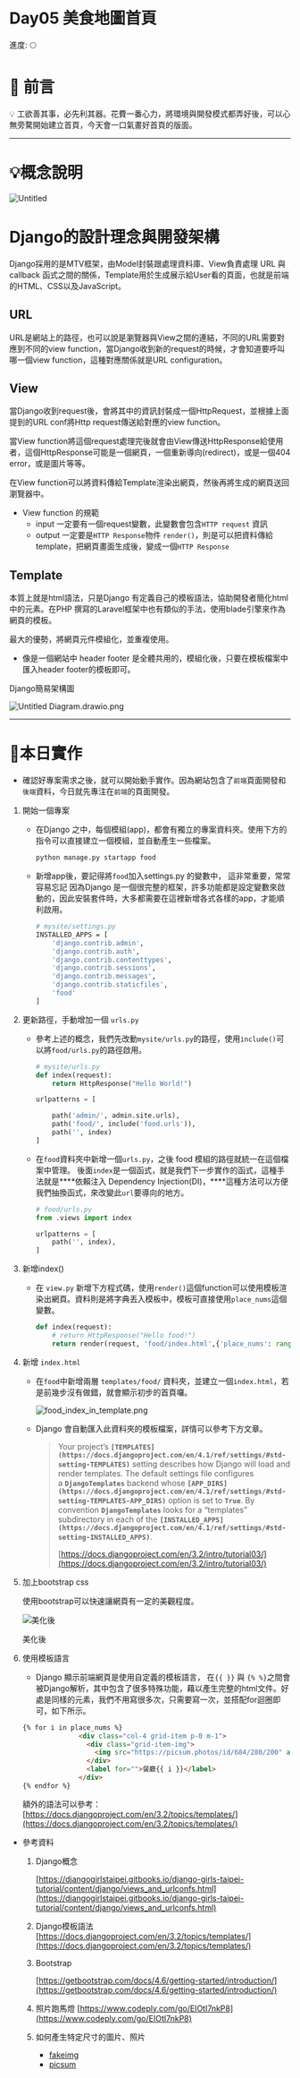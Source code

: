 # Day05 美食地圖首頁

進度: 🌕

# 🏁 前言

<aside>
💡 工欲善其事，必先利其器。花費一番心力，將環境與開發模式都弄好後，可以心無旁騖開始建立首頁，今天會一口氣畫好首頁的版面。

</aside>

---

# 💡概念說明

![Untitled](Day05%20%E7%BE%8E%E9%A3%9F%E5%9C%B0%E5%9C%96%E9%A6%96%E9%A0%81%202b5c3cd213cd463ebc6b484964d26070/Untitled.png)

# Django的設計理念與開發架構

Django採用的是MTV框架，由Model封裝跟處理資料庫、View負責處理 URL 與 callback 函式之間的關係，Template用於生成展示給User看的頁面，也就是前端 的HTML、CSS以及JavaScript。

## URL

URL是網站上的路徑，也可以說是瀏覽器與View之間的連結，不同的URL需要對應到不同的view function，當Django收到新的request的時候，才會知道要呼叫哪一個view function，這種對應關係就是URL configuration。

## View

當Django收到request後，會將其中的資訊封裝成一個HttpRequest，並根據上面提到的URL conf將Http request傳送給對應的view function。

當View function將這個request處理完後就會由View傳送HttpResponse給使用者，這個HttpResponse可能是一個網頁，一個重新導向(redirect)，或是一個404 error，或是圖片等等。

在View function可以將資料傳給Template渲染出網頁，然後再將生成的網頁送回瀏覽器中。

- View function 的規範
    - input 一定要有一個request變數，此變數會包含`HTTP request` 資訊
    - output 一定要是`HTTP Response`物件
    `render()`，則是可以把資料傳給template，把網頁畫面生成後，變成一個`HTTP Response`

## Template

本質上就是html語法，只是Django 有定義自己的模板語法，協助開發者簡化html中的元素。在PHP 撰寫的Laravel框架中也有類似的手法，使用blade引擎來作為網頁的模板。

最大的優勢，將網頁元件模組化，並重複使用。

- 像是一個網站中 header footer 是全體共用的，模組化後，只要在模板檔案中匯入header footer的模板即可。

Django簡易架構圖

![Untitled Diagram.drawio.png](Day05%20%E7%BE%8E%E9%A3%9F%E5%9C%B0%E5%9C%96%E9%A6%96%E9%A0%81%202b5c3cd213cd463ebc6b484964d26070/Untitled_Diagram.drawio.png)

---

# 🌟本日實作

- 確認好專案需求之後，就可以開始動手實作。因為網站包含了`前端`頁面開發和`後端`資料，今日就先專注在`前端`的頁面開發。

1. 開始一個專案
    - 在Django 之中，每個模組(app)，都會有獨立的專案資料夾。使用下方的指令可以直接建立一個模組，並自動產生一些檔案。
        
        ```bash
        python manage.py startapp food
        ```
        
    - 新增app後，要記得將`food`加入settings.py 的變數中，
    這非常重要，常常容易忘記
    因為Django 是一個很完整的框架，許多功能都是設定變數來啟動的，因此安裝套件時，大多都需要在這裡新增各式各樣的app，才能順利啟用。
        
        ```bash
        # mysite/settings.py
        INSTALLED_APPS = [
            'django.contrib.admin',
            'django.contrib.auth',
            'django.contrib.contenttypes',
            'django.contrib.sessions',
            'django.contrib.messages',
            'django.contrib.staticfiles',
            'food'
        ]
        ```
        
2. 更新路徑，手動增加一個 `urls.py`
    - 參考上述的概念，我們先改動`mysite/urls.py`的路徑，使用`include()`可以將`food/urls.py`的路徑啟用。
        
        ```python
        # mysite/urls.py
        def index(request):
            return HttpResponse("Hello World!")
        
        urlpatterns = [
        
            path('admin/', admin.site.urls),
            path('food/', include('food.urls')),
            path('', index)
        ]
        ```
        
    - 在`food`資料夾中新增一個`urls.py`，之後 food 模組的路徑就統一在這個檔案中管理。
    後面`index`是一個函式，就是我們下一步實作的函式，這種手法就是****依賴注入 Dependency Injection(DI)，****這種方法可以方便我們抽換函式，來改變此`url`要導向的地方。
        
        ```python
        # food/urls.py
        from .views import index
        
        urlpatterns = [
            path('', index),
        ]
        ```
        
3. 新增index()
    - 在 `view.py` 新增下方程式碼，使用`render()`這個function可以使用模板渲染出網頁。資料則是將字典丟入模板中，模板可直接使用`place_nums`這個變數。
        
        ```python
        def index(request):
            # return HttpResponse("Hello food!")
            return render(request, 'food/index.html',{'place_nums': range(6))
        ```
        
4. 新增 `index.html`  
    - 在`food`中新增兩層 `templates/food/` 資料夾，並建立一個`index.html`，若是前幾步沒有做錯，就會顯示初步的首頁囉。
        
        ![food_index_in_template.png](Day05%20%E7%BE%8E%E9%A3%9F%E5%9C%B0%E5%9C%96%E9%A6%96%E9%A0%81%202b5c3cd213cd463ebc6b484964d26070/food_index_in_template.png)
        
    - Django 會自動匯入此資料夾的模板檔案，詳情可以參考下方文章。
        
        > Your project’s **`[TEMPLATES](https://docs.djangoproject.com/en/4.1/ref/settings/#std-setting-TEMPLATES)`** setting describes how Django will load and render templates. The default settings file configures a **`DjangoTemplates`** backend whose **`[APP_DIRS](https://docs.djangoproject.com/en/4.1/ref/settings/#std-setting-TEMPLATES-APP_DIRS)`** option is set to **`True`**. By convention **`DjangoTemplates`** looks for a “templates” subdirectory in each of the **`[INSTALLED_APPS](https://docs.djangoproject.com/en/4.1/ref/settings/#std-setting-INSTALLED_APPS)`**.
        > 
        > 
        > [https://docs.djangoproject.com/en/3.2/intro/tutorial03/](https://docs.djangoproject.com/en/3.2/intro/tutorial03/)
        > 
    
5. 加上bootstrap css
    
    使用bootstrap可以快速讓網頁有一定的美觀程度。
    
    ![美化後](Day05%20%E7%BE%8E%E9%A3%9F%E5%9C%B0%E5%9C%96%E9%A6%96%E9%A0%81%202b5c3cd213cd463ebc6b484964d26070/food_index_with_style.png)
    
    美化後
    
6. 使用模板語言
    - Django 顯示前端網頁是使用自定義的模板語言， 在`{{ }}` 與 `{% %}`之間會被Django解析，其中包含了很多特殊功能，藉以產生完整的html文件。好處是同樣的元素，我們不用寫很多次，只需要寫一次，並搭配for迴圈即可，如下所示。
    
    ```html
    {% for i in place_nums %}
                  <div class="col-4 grid-item p-0 m-1">
                    <div class="grid-item-img">
                      <img src="https://picsum.photos/id/684/280/200" alt="">
                    </div>
                    <label for="">餐廳{{ i }}</label>
                  </div>
    {% endfor %}
    ```
    
    額外的語法可以參考：[https://docs.djangoproject.com/en/3.2/topics/templates/](https://docs.djangoproject.com/en/3.2/topics/templates/)
    

- 參考資料
    1. Django概念
        
        [https://djangogirlstaipei.gitbooks.io/django-girls-taipei-tutorial/content/django/views_and_urlconfs.html](https://djangogirlstaipei.gitbooks.io/django-girls-taipei-tutorial/content/django/views_and_urlconfs.html)
        
    2. Django模板語法
    [https://docs.djangoproject.com/en/3.2/topics/templates/](https://docs.djangoproject.com/en/3.2/topics/templates/)
    3. Bootstrap
        
        [https://getbootstrap.com/docs/4.6/getting-started/introduction/](https://getbootstrap.com/docs/4.6/getting-started/introduction/)
        
    4. 照片跑馬燈 [https://www.codeply.com/go/EIOtI7nkP8](https://www.codeply.com/go/EIOtI7nkP8)
    5. 如何產生特定尺寸的圖片、照片
        - [fakeimg](https://fakeimg.pl/)
        - [picsum](https://picsum.photos/)